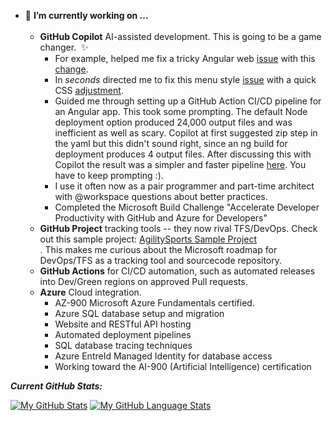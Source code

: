 - 🌱 <b> I’m currently working on ...</b><br/><br/>
  - **GitHub Copilot** AI-assisted development. This is going to be a game changer. &nbsp;✨
    - For example, helped me fix a tricky Angular web [issue](https://github.com/smagara/AgilitySports_web/issues/1) with this [change](https://github.com/smagara/AgilitySports_web/pull/2/commits/fdec50fd43de72d22ffcbdc25f095e55dbbe14a8).<br/>
    - In *seconds* directed me to fix this menu style [issue](https://github.com/smagara/AgilitySports_web/issues/3) with a quick CSS [adjustment](https://github.com/smagara/AgilitySports_web/pull/4/commits/c039f95301deef8254f04f9140d38f4548d68cad).
    - Guided me through setting up a GitHub Action CI/CD pipeline for an Angular app.  This took some prompting.  The default Node deployment option produced 24,000 output files and was inefficient as well as scary.  Copilot at first suggested zip step in the yaml but this didn't sound right, since an ng build for deployment produces 4 output files.  After discussing this with Copilot the result was a simpler and faster pipeline [here](https://github.com/smagara/AgilitySports_web/blob/main/.github/workflows/deployAgilitySports.js.yml).  You have to keep prompting :).
    - I use it often now as a pair programmer and part-time architect with @workspace questions about better practices.
    - Completed the Microsoft Build Challenge "Accelerate Developer Productivity with GitHub and Azure for Developers"
  - **GitHub Project** tracking tools -- they now rival TFS/DevOps.  Check out this sample project: [AgilitySports Sample Project](https://github.com/users/smagara/projects/3/views/1)<br/>.  This makes me curious about the Microsoft roadmap for DevOps/TFS as a tracking tool and sourcecode repository.
  - **GitHub Actions** for CI/CD automation, such as automated releases into Dev/Green regions on approved Pull requests.<br/>
  - **Azure** Cloud integration.
    - AZ-900 Microsoft Azure Fundamentals certified.
    - Azure SQL database setup and migration
    - Website and RESTful API hosting
    - Automated deployment pipelines
    - SQL database tracing techniques
    - Azure EntreId Managed Identity for database access
    - Working toward the AI-900 (Artificial Intelligence) certification

<b>*Current GitHub Stats:*</b>

[![My GitHub Stats](https://github-readme-stats.vercel.app/api/?username=smagara&count_private=true&theme=tokyonight&showicons=true)]()
[![My GitHub Language Stats](https://github-readme-stats.vercel.app/api/top-langs/?username=smagara&langs_count=5&theme=tokyonight)]()

<!--
**smagara/smagara** is a ✨ _special_ ✨ repository because its `README.md` (this file) appears on your GitHub profile.

Here are some ideas to get you started:

- 🔭 I’m currently working on ...
- 🌱 I’m currently learning ...
- 👯 I’m looking to collaborate on ...
- 🤔 I’m looking for help with ...
- 💬 Ask me about ...
- 📫 How to reach me: ...
- 😄 Pronouns: ...
- ⚡ Fun fact: ...
-->
